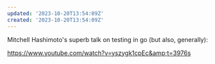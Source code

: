 ```yaml
---
updated: '2023-10-20T13:54:09Z'
created: '2023-10-20T13:54:09Z'
---
```

Mitchell Hashimoto's superb talk on testing in go (but also, generally):

https://www.youtube.com/watch?v=yszygk1cpEc&amp;t=3976s